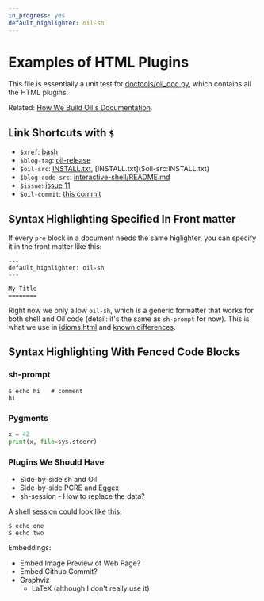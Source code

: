 ```yaml
---
in_progress: yes
default_highlighter: oil-sh
---
```


Examples of HTML Plugins
========================

This file is essentially a unit test for [doctools/oil_doc.py]($oil-src), which
contains all the HTML plugins.

Related: [How We Build Oil's Documentation](doc-toolchain.html).

<div id="toc">
</div>

## Link Shortcuts with `$`

- `$xref`: [bash]($xref)
- `$blog-tag`: [oil-release]($blog-tag)
- `$oil-src`: [INSTALL.txt]($oil-src), [INSTALL.txt]($oil-src:INSTALL.txt)
- `$blog-code-src`: [interactive-shell/README.md]($blog-code-src)
- `$issue`: [issue 11]($issue:11)
- `$oil-commit`: [this commit]($oil-commit:a1dad10d53b1fb94a164888d9ec277249ae98b58)

## Syntax Highlighting Specified In Front matter

If every `pre` block in a document needs the same higlighter, you can specify
it in the front matter like this:

    ---
    default_highlighter: oil-sh
    ---

    My Title
    ========

Right now we only allow `oil-sh`, which is a generic formatter that works for
both shell and Oil code (detail: it's the same as `sh-prompt` for now).  This
is what we use in [idioms.html](idioms.html) and [known
differences](known-differences.html).

## Syntax Highlighting With Fenced Code Blocks

### sh-prompt

```sh-prompt
$ echo hi   # comment
hi
```

### Pygments

```python
x = 42
print(x, file=sys.stderr)
```

### Plugins We Should Have

- Side-by-side sh and Oil
- Side-by-side PCRE and Eggex
- sh-session - How to replace the data?

A shell session could look like this:

<div shell="sh">

```
$ echo one
$ echo two
```

</div>

Embeddings:

- Embed Image Preview of Web Page?
- Embed Github Commit?
- Graphviz
  - LaTeX (although I don't really use it)

